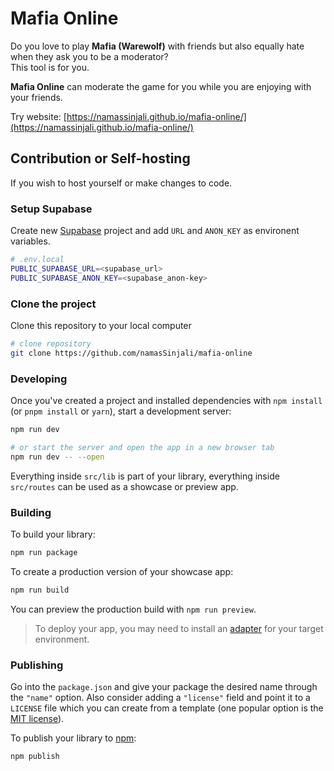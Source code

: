 # Mafia Online

Do you love to play **Mafia (Warewolf)** with friends but also equally hate when they ask you to be a moderator?  
This tool is for you.

**Mafia Online** can moderate the game for you while you are enjoying with your friends.

Try website: [https://namassinjali.github.io/mafia-online/](https://namassinjali.github.io/mafia-online/)

## Contribution or Self-hosting

If you wish to host yourself or make changes to code.

### Setup Supabase

Create new [Supabase](https://supabase.com/) project and add `URL` and `ANON_KEY` as environent variables.

```sh
# .env.local
PUBLIC_SUPABASE_URL=<supabase_url>
PUBLIC_SUPABASE_ANON_KEY=<supabase_anon-key>
```

### Clone the project

Clone this repository to your local computer

```bash
# clone repository
git clone https://github.com/namasSinjali/mafia-online
```

### Developing

Once you've created a project and installed dependencies with `npm install` (or `pnpm install` or `yarn`), start a development server:

```bash
npm run dev

# or start the server and open the app in a new browser tab
npm run dev -- --open
```

Everything inside `src/lib` is part of your library, everything inside `src/routes` can be used as a showcase or preview app.

### Building

To build your library:

```bash
npm run package
```

To create a production version of your showcase app:

```bash
npm run build
```

You can preview the production build with `npm run preview`.

> To deploy your app, you may need to install an [adapter](https://kit.svelte.dev/docs/adapters) for your target environment.

### Publishing

Go into the `package.json` and give your package the desired name through the `"name"` option. Also consider adding a `"license"` field and point it to a `LICENSE` file which you can create from a template (one popular option is the [MIT license](https://opensource.org/license/mit/)).

To publish your library to [npm](https://www.npmjs.com):

```bash
npm publish
```
